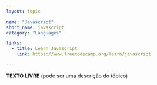 ```yaml
---
layout: topic

name: "Javascript"
short_name: javascript
category: "Languages"

links: 
  - title: Learn Javascript
    link: https://www.freecodecamp.org/learn/javascript

---
```


**TEXTO LIVRE** (pode ser uma descrição do tópico)
